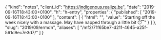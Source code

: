 {
  "kind": "notes",
  "client_id": "https://indigenous.realize.be",
  "date": "2019-09-16T18:43:00+0100",
  "h": "h-entry",
  "properties": {
    "published": [
      "2019-09-16T18:43:00+0100"
    ],
    "content": [
      {
        "html": "",
        "value": "Starting off the week nicely with a massage. May have napped through a little bit 😴"
      }
    ]
  },
  "slug": "2019/09/ermdn",
  "aliases": [
    "/mf2/71f65be7-d211-4645-a25f-561c9ec7e3d7/"
  ]
}
